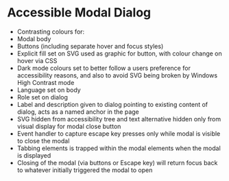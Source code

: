 # Accessible Modal Dialog

* Contrasting colours for:
 * Modal body
 * Buttons (including separate hover and focus styles)
* Explicit fill set on SVG used as graphic for button, with colour change on hover via CSS
* Dark mode colours set to better follow a users preference for accessibility reasons, and also to avoid SVG being broken by Windows High Contrast mode
* Language set on body
* Role set on dialog
* Label and description given to dialog pointing to existing content of dialog, acts as a named anchor in the page
* SVG hidden from accessibility tree and text alternative hidden only from visual display for modal close button
* Event handler to capture escape key presses only while modal is visible to close the modal
* Tabbing elements is trapped within the modal elements when the modal is displayed
* Closing of the modal (via buttons or Escape key) will return focus back to whatever initially triggered the modal to open